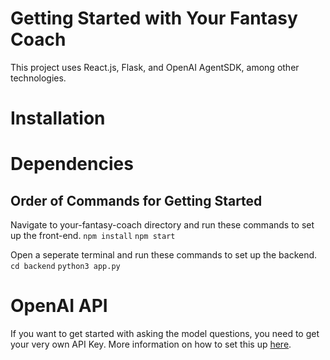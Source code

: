 # Getting Started with Your Fantasy Coach

This project uses React.js, Flask, and OpenAI AgentSDK, among other technologies.

# Installation

# Dependencies #



## Order of Commands for Getting Started
Navigate to your-fantasy-coach directory and run these commands to set up the front-end.
``` npm install ```
``` npm start ```

Open a seperate terminal and run these commands to set up the backend.
``` cd backend ```
``` python3 app.py ```

# OpenAI API
If you want to get started with asking the model questions, you need to get your very own API Key. More information on how to set this up [here](https://platform.openai.com/docs/guides/agents).
